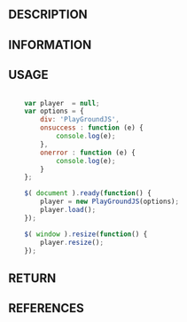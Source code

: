 ## DESCRIPTION

## INFORMATION

## USAGE

```javascript

    var player  = null;
    var options = {
        div: 'PlayGroundJS',
        onsuccess : function (e) {
            console.log(e);
        },
        onerror : function (e) {
            console.log(e);
        }
    };

    $( document ).ready(function() {        
        player = new PlayGroundJS(options);
        player.load();
    });

    $( window ).resize(function() {
        player.resize();
    });
```

## RETURN

##  REFERENCES